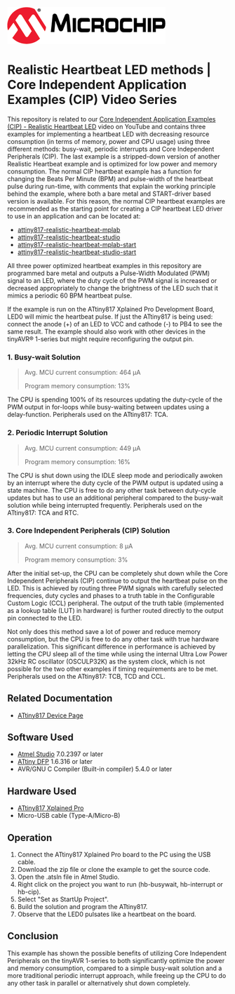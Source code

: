 <!-- Please do not change this logo with link -->

[![MCHP](images/microchip.png)](https://www.microchip.com)

# Realistic Heartbeat LED methods | Core Independent Application Examples (CIP) Video Series

This repository is related to our [Core Independent Application Examples (CIP) - Realistic Heartbeat LED](https://youtu.be/kmxscvPfkf8) video on YouTube and contains three examples for implementing a heartbeat LED with decreasing resource consumption (in terms of memory, power and CPU usage) using three different methods: busy-wait, periodic interrupts and Core Independent Peripherals (CIP). The last example is a stripped-down version of another Realistic Heartbeat example and is optimized for low power and memory consumption. The normal CIP heartbeat example has a function for changing the Beats Per Minute (BPM) and pulse-width of the heartbeat pulse during run-time, with comments that explain the working principle behind the example, where both a bare metal and START-driver based version is available. For this reason, the normal CIP heartbeat examples are recommended as the starting point for creating a CIP heartbeat LED driver to use in an application and can be located at:

- [attiny817-realistic-heartbeat-mplab](https://github.com/microchip-pic-avr-examples/attiny817-realistic-heartbeat-mplab)
- [attiny817-realistic-heartbeat-studio](https://github.com/microchip-pic-avr-examples/attiny817-realistic-heartbeat-studio)
- [attiny817-realistic-heartbeat-mplab-start](https://github.com/microchip-pic-avr-examples/attiny817-realistic-heartbeat-mplab-start)
- [attiny817-realistic-heartbeat-studio-start](https://github.com/microchip-pic-avr-examples/attiny817-realistic-heartbeat-studio-start)

All three power optimized heartbeat examples in this repository are programmed bare metal and outputs a Pulse-Width Modulated (PWM) signal to an LED, where the duty cycle of the PWM signal is increased or decreased appropriately to change the brightness of the LED such that it mimics a periodic 60 BPM heartbeat pulse.

If the example is run on the ATtiny817 Xplained Pro Development Board, LED0 will mimic the heartbeat pulse. If just the ATtiny817 is being used: connect the anode (+) of an LED to VCC and cathode (-) to PB4 to see the same result. The example should also work with other devices in the tinyAVR® 1-series but might require reconfiguring the output pin.

### 1. Busy-wait Solution

> Avg. MCU current consumption: 464 μA
>
> Program memory consumption:   13%

The CPU is spending 100% of its resources updating the duty-cycle of the PWM output in for-loops while busy-waiting between updates using a delay-function. Peripherals used on the ATtiny817: TCA.

### 2. Periodic Interrupt Solution

> Avg. MCU current consumption: 449 μA
>
> Program memory consumption:   16%

The CPU is shut down using the IDLE sleep mode and periodically awoken by an interrupt where the duty cycle of the PWM output is updated using a state machine. The CPU is free to do any other task between duty-cycle updates but has to use an additional peripheral compared to the busy-wait solution while being interrupted frequently. Peripherals used on the ATtiny817: TCA and RTC.

### 3. Core Independent Peripherals (CIP) Solution

> Avg. MCU current consumption: 8 μA
>
> Program memory consumption:   3%

After the initial set-up, the CPU can be completely shut down while the Core Independent Peripherals (CIP) continue to output the heartbeat pulse on the LED. This is achieved by routing three PWM signals with carefully selected frequencies, duty cycles and phases to a truth table in the Configurable Custom Logic (CCL) peripheral. The output of the truth table (implemented as a lookup table (LUT) in hardware) is further routed directly to the output pin connected to the LED.

Not only does this method save a lot of power and reduce memory consumption, but the CPU is free to do any other task with true hardware parallelization. This significant difference in performance is achieved by letting the CPU sleep all of the time while using the internal Ultra Low Power 32kHz RC oscillator (OSCULP32K) as the system clock, which is not possible for the two other examples if timing requirements are to be met. Peripherals used on the ATtiny817: TCB, TCD and CCL.

## Related Documentation

- [ATtiny817 Device Page](https://www.microchip.com/wwwproducts/en/ATtiny817)

## Software Used

- [Atmel Studio](https://www.microchip.com/mplab/avr-support/atmel-studio-7) 7.0.2397 or later
- [ATtiny DFP](http://packs.download.atmel.com/) 1.6.316 or later
- AVR/GNU C Compiler (Built-in compiler) 5.4.0 or later

## Hardware Used

- [ATtiny817 Xplained Pro](https://www.microchip.com/DevelopmentTools/ProductDetails/attiny817-xpro)
- Micro-USB cable (Type-A/Micro-B)

## Operation

1. Connect the ATtiny817 Xplained Pro board to the PC using the USB cable.
2. Download the zip file or clone the example to get the source code.
3. Open the .atsln file in Atmel Studio.
4. Right click on the project you want to run (hb-busywait, hb-interrupt or hb-cip).
5. Select "Set as StartUp Project".
6. Build the solution and program the ATtiny817.
7. Observe that the LED0 pulsates like a heartbeat on the board.

## Conclusion

This example has shown the possible benefits of utilizing Core Independent Peripherals on the tinyAVR 1-series to both significantly optimize the power and memory consumption, compared to a simple busy-wait solution and a more traditional periodic interrupt approach, while freeing up the CPU to do any other task in parallel or alternatively shut down completely.